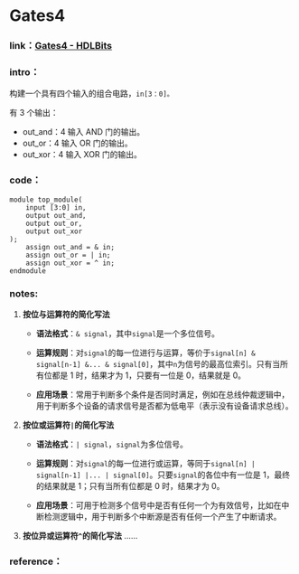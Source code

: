 # Gates4

### **link**：[Gates4 - HDLBits](https://hdlbits.01xz.net/wiki/Gates4)

### **intro**：

构建一个具有四个输入的组合电路，`in[3：0]。`

有 3 个输出：

- out_and：4 输入 AND 门的输出。
- out_or：4 输入 OR 门的输出。
- out_xor：4 输入 XOR 门的输出。                                                                                                                                                                                                                                                                                                                                                                                                                                                                       

### **code**：                                                        

```
module top_module( 
    input [3:0] in,
    output out_and,
    output out_or,
    output out_xor
);
	assign out_and = & in;
    assign out_or = | in;
    assign out_xor = ^ in;
endmodule

```

### notes:

1. **按位与运算符的简化写法**

   - **语法格式**：`& signal`，其中`signal`是一个多位信号。

   - **运算规则**：对`signal`的每一位进行与运算，等价于`signal[n] & signal[n-1] &... & signal[0]`，其中`n`为信号的最高位索引。只有当所有位都是 1 时，结果才为 1，只要有一位是 0，结果就是 0。

   - **应用场景**：常用于判断多个条件是否同时满足，例如在总线仲裁逻辑中，用于判断多个设备的请求信号是否都为低电平（表示没有设备请求总线）。

2. **按位或运算符`|`的简化写法**

   - **语法格式**：`| signal`，`signal`为多位信号。

   - **运算规则**：对`signal`的每一位进行或运算，等同于`signal[n] | signal[n-1] |... | signal[0]`。只要`signal`的各位中有一位是 1，最终的结果就是 1；只有当所有位都是 0 时，结果才为 0。

   - **应用场景**：可用于检测多个信号中是否有任何一个为有效信号，比如在中断检测逻辑中，用于判断多个中断源是否有任何一个产生了中断请求。

3. **按位异或运算符`^`的简化写法**
   ......


### reference：

